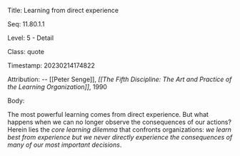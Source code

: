 Title:  Learning from direct experience

Seq:    11.80.1.1

Level:  5 - Detail

Class:  quote

Timestamp: 20230214174822

Attribution: -- [[Peter Senge]], *[[The Fifth Discipline: The Art and Practice of the Learning Organization]]*, 1990

Body:

The most powerful learning comes from direct experience. But what happens when we can no longer observe the consequences of our actions? Herein lies the *core learning dilemma* that confronts organizations: *we learn best from experience but we never directly experience the consequences of many of our most important decisions*.

